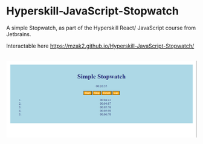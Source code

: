 # Hyperskill-JavaScript-Stopwatch
A simple Stopwatch, as part of the Hyperskill React/ JavaScript course from Jetbrains.

Interactable here https://mzak2.github.io/Hyperskill-JavaScript-Stopwatch/ <br><br>

![](stopwatch_image.PNG)

